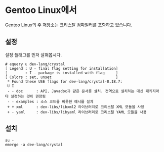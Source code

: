 # Gentoo Linux에서

Gentoo Linux의 주 [저장소](https://wiki.gentoo.org/wiki/Ebuild_repository/ko)는 크리스탈 컴파일러를 포함하고 있습니다.

## 설정

설정 플래그를 먼저 살펴봅시다.

```
# equery u dev-lang/crystal
[ Legend : U - final flag setting for installation]
[        : I - package is installed with flag     ]
[ Colors : set, unset                             ]
 * Found these USE flags for dev-lang/crystal-0.18.7:
 U I
 - - doc      : API, Javadoc과 같은 문서를 설치. 전역으로 설치하는 대신 패키지마다 설정하는 것이 권장됨
 - - examples : 소스 코드를 비롯한 예시를 설치
 + + xml      : dev-libs/libxml2 라이브러리로 크리스탈 XML 모듈을 사용
 + - yaml     : dev-libs/libyaml 라이브러리로 크리스탈 YAML 모듈을 사용
```

## 설치

```
su -
emerge -a dev-lang/crystal
```